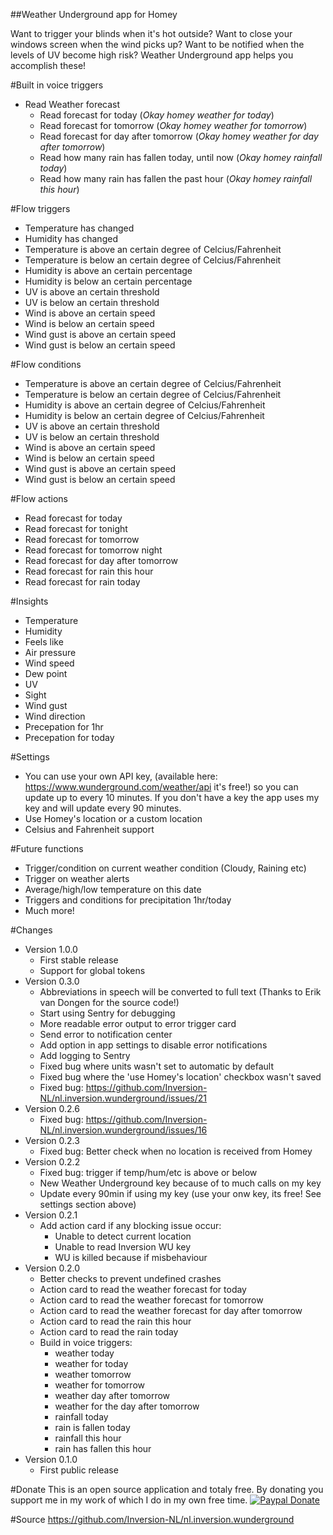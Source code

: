 ##Weather Underground app for Homey

Want to trigger your blinds when it's hot outside?
Want to close your windows screen when the wind picks up?
Want to be notified when the levels of UV become high risk?
Weather Underground app helps you accomplish these!

#Built in voice triggers
* Read Weather forecast
  * Read forecast for today (*Okay homey weather for today*)
  * Read forecast for tomorrow (*Okay homey weather for tomorrow*)
  * Read forecast for day after tomorrow (*Okay homey weather for day after tomorrow*)
  * Read how many rain has fallen today, until now (*Okay homey rainfall today*)
  * Read how many rain has fallen the past hour (*Okay homey rainfall this hour*)


#Flow triggers
* Temperature has changed
* Humidity has changed
* Temperature is above an certain degree of Celcius/Fahrenheit
* Temperature is below an certain degree of Celcius/Fahrenheit
* Humidity is above an certain percentage
* Humidity is below an certain percentage
* UV is above an certain threshold
* UV is below an certain threshold
* Wind is above an certain speed
* Wind is below an certain speed
* Wind gust is above an certain speed
* Wind gust is below an certain speed


#Flow conditions
* Temperature is above an certain degree of Celcius/Fahrenheit
* Temperature is below an certain degree of Celcius/Fahrenheit
* Humidity is above an certain degree of Celcius/Fahrenheit
* Humidity is below an certain degree of Celcius/Fahrenheit
* UV is above an certain threshold
* UV is below an certain threshold
* Wind is above an certain speed
* Wind is below an certain speed
* Wind gust is above an certain speed
* Wind gust is below an certain speed


#Flow actions
* Read forecast for today
* Read forecast for tonight
* Read forecast for tomorrow
* Read forecast for tomorrow night
* Read forecast for day after tomorrow
* Read forecast for rain this hour
* Read forecast for rain today


#Insights
* Temperature
* Humidity
* Feels like
* Air pressure
* Wind speed
* Dew point
* UV
* Sight
* Wind gust
* Wind direction
* Precepation for 1hr
* Precepation for today


#Settings
* You can use your own API key, (available here: https://www.wunderground.com/weather/api it's free!) so you can update up to every 10 minutes.
If you don't have a key the app uses my key and will update every 90 minutes.
* Use Homey's location or a custom location
* Celsius and Fahrenheit support


#Future functions
* Trigger/condition on current weather condition (Cloudy, Raining etc)
* Trigger on weather alerts
* Average/high/low temperature on this date
* Triggers and conditions for precipitation 1hr/today
* Much more!


#Changes
* Version 1.0.0
  * First stable release
  * Support for global tokens
* Version 0.3.0
  * Abbreviations in speech will be converted to full text (Thanks to Erik van Dongen for the source code!)
  * Start using Sentry for debugging
  * More readable error output to error trigger card
  * Send error to notification center
  * Add option in app settings to disable error notifications
  * Add logging to Sentry
  * Fixed bug where units wasn't set to automatic by default
  * Fixed bug where the 'use Homey's location' checkbox wasn't saved
  * Fixed bug: https://github.com/Inversion-NL/nl.inversion.wunderground/issues/21
* Version 0.2.6
  * Fixed bug: https://github.com/Inversion-NL/nl.inversion.wunderground/issues/16
* Version 0.2.3
  * Fixed bug: Better check when no location is received from Homey
* Version 0.2.2
  * Fixed bug: trigger if temp/hum/etc is above or below
  * New Weather Underground key because of to much calls on my key
  * Update every 90min if using my key (use your onw key, its free! See settings section above)
* Version 0.2.1
  * Add action card if any blocking issue occur:
    * Unable to detect current location
    * Unable to read Inversion WU key
    * WU is killed because if misbehaviour
* Version 0.2.0
  * Better checks to prevent undefined crashes
  * Action card to read the weather forecast for today
  * Action card to read the weather forecast for tomorrow
  * Action card to read the weather forecast for day after tomorrow
  * Action card to read the rain this hour
  * Action card to read the rain today
  * Build in voice triggers:
    * weather today
    * weather for today
    * weather tomorrow
    * weather for tomorrow
    * weather day after tomorrow
    * weather for the day after tomorrow
    * rainfall today
    * rain is fallen today
    * rainfall this hour
    * rain has fallen this hour
* Version 0.1.0
  * First public release


#Donate
This is an open source application and totaly free. 
By donating you support me in my work of which I do in my own free time.
[![Paypal Donate](https://www.paypalobjects.com/en_US/i/btn/btn_donateCC_LG.gif)](https://www.paypal.com/cgi-bin/webscr?cmd=_donations&business=AY82R46VQSSS2&lc=US&item_name=Weather%20Underground%20App%20for%20Homey&item_number=wunderground_homey&currency_code=EUR&bn=PP%2dDonationsBF%3abtn_donateCC_LG%2egif%3aNonHosted)


#Source
https://github.com/Inversion-NL/nl.inversion.wunderground